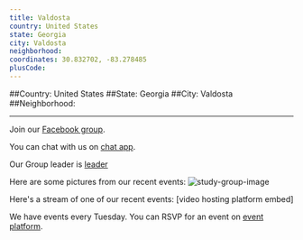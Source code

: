 ```yaml
---
title: Valdosta
country: United States
state: Georgia
city: Valdosta
neighborhood: 
coordinates: 30.832702, -83.278485
plusCode:
---
```


##Country: United States
##State: Georgia
##City: Valdosta
##Neighborhood: 
*****
Join our [Facebook group](https://www.facebook.com/groups/free.code.camp.valdosta).

You can chat with us on [chat app]().

Our Group leader is [leader]()

Here are some pictures from our recent events:
![study-group-image]()

Here's a stream of one of our recent events:
[video hosting platform embed]

We have events every Tuesday. You can RSVP for an event on [event platform]().
